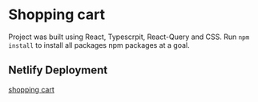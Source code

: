 # Shopping cart 

Project was built using React, Typescrpit, React-Query and CSS.
Run `npm install` to install all packages npm packages at a goal.

## Netlify Deployment
[shopping cart](https://droppe-shopping.netlify.app)